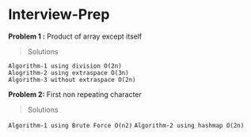 # Interview-Prep #

**Problem 1 :**  Product of array except itself 

>Solutions <br>

`Algorithm-1 using division O(2n)`<br>
`Alogrithm-2 using extraspace O(3n)`<br>
`Algorithm-3 without extraspace O(2n)`<br>

**Problem 2:** First non repeating character

>Solutions<br>

`Algorithm-1 using Brute Force O(n2)`
`Algorithm-2 using hashmap O(2n)`


